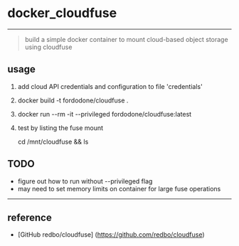 # docker_cloudfuse
----
>build a simple docker container to mount cloud-based object storage using cloudfuse

## usage
1) add cloud API credentials and configuration to file 'credentials'

2) docker build -t fordodone/cloudfuse .

3) docker run --rm -it --privileged fordodone/cloudfuse:latest

4) test by listing the fuse mount

     cd /mnt/cloudfuse && ls

## TODO
* figure out how to run without --privileged flag
* may need to set memory limits on container for large fuse operations

----
## reference
* [GitHub redbo/cloudfuse] (https://github.com/redbo/cloudfuse)


